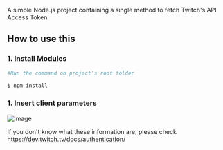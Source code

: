 A simple Node.js project containing a single method to fetch Twitch's API Access Token 


## How to use this

### 1. Install Modules

```bash
#Run the command on project's root folder

$ npm install
```

### 1. Insert client parameters

![image](https://github.com/bianchi-ed/twitchAPI-token-generator/assets/134458207/0009542f-5bfa-40d8-9e58-8defb2f06e0e)

If you don't know what these information are, please check https://dev.twitch.tv/docs/authentication/
